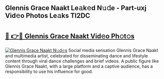 ## Glennis Grace Naakt Le𝚊k𝚎d N𝚞𝚍e - Part-uxj Vid𝚎o Photos Le𝚊ks TI2DC

# <h2><a href="http://fb7dzv.evod.top/?m=Glennis+Grace+Naakt">🔗 👉🔴 Glennis Grace Naakt Vid𝚎o Ph𝚘t𝚘s</a></h2>

[![Glennis Grace Naakt N𝚞d𝚎s](https://i.imgur.com/8V9OHl7.gif)](http://fb7dzv.evod.top/?m=Glennis+Grace+Naakt)
Social media sensation Glennis Grace Naakt and multimedia artist, celebrated for disseminating dance and lifestyle content through viral dance challenges and brief videos. A public figure like Glennis Grace Naakt, with a large platform and a captive audience, has a responsibility to use his influence for good. 
